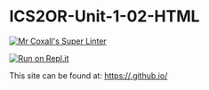 # ICS2OR-Unit-1-02-HTML

[![Mr Coxall's Super Linter](https://github.com/ashley-monaghan/ICS2OR-Unit-1-02-HTML/workflows/Mr%20Coxall's%20Super%20Linter/badge.svg)](https://github.com/ashley-monaghan/ICS2OR-Unit-1-02-HTML/actions/)

[![Run on Repl.it](https://repl.it/badge/github/<OWNER>/<REPOSITORY>)](https://repl.it/github/<OWNER>/<REPOSITORY>)

This site can be found at: [https://<OWNER>.github.io/<REPOSITORY>](https://<OWNER>.github.io/<REPOSITORY>)
